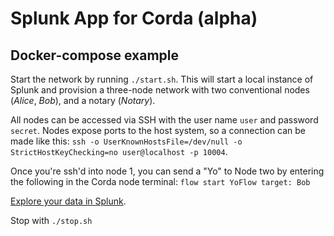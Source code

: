 # Splunk App for Corda (alpha)

## Docker-compose example

Start the network by running `./start.sh`.
This will start a local instance of Splunk and provision a three-node network with two conventional nodes (_Alice_, _Bob_), and a notary (_Notary_).

All nodes can be accessed via SSH with the user name `user` and password `secret`.
Nodes expose ports to the host system, so a connection can be made like this: `ssh -o UserKnownHostsFile=/dev/null -o StrictHostKeyChecking=no user@localhost -p 10004`.

Once you're ssh'd into node 1, you can send a "Yo" to Node two by entering the following in the Corda node terminal: `flow start YoFlow target: Bob`

[Explore your data in Splunk](http://localhost:8000).

Stop with `./stop.sh`
